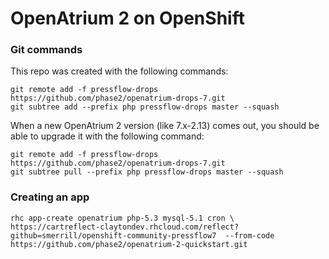 # OpenAtrium 2 on OpenShift

### Git commands

This repo was created with the following commands:

```
git remote add -f pressflow-drops https://github.com/phase2/openatrium-drops-7.git
git subtree add --prefix php pressflow-drops master --squash
```

When a new OpenAtrium 2 version (like 7.x-2.13) comes out, you should be able to upgrade it with the following command:

```
git remote add -f pressflow-drops https://github.com/phase2/openatrium-drops-7.git
git subtree pull --prefix php pressflow-drops master --squash
```

### Creating an app

`rhc app-create openatrium php-5.3 mysql-5.1 cron \
  https://cartreflect-claytondev.rhcloud.com/reflect?github=smerrill/openshift-community-pressflow7 
  --from-code https://github.com/phase2/openatrium-2-quickstart.git`
